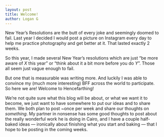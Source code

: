 ```yaml
---
layout: post
title: Welcome!
author: Logan G
---
```


New Year’s Resolutions are the butt of every joke and seemingly doomed to fail. Last year I decided I would post a picture on Instagram every day to help me practice photography and get better at it. That lasted exactly 2 weeks.

So this year, I made several New Year’s resolutions which are just “be more aware of *X* this year” or “think about it a bit more before you do *Y*”. Those all seem just vague enough to fail.

But one that is measurable was writing more. And luckily I was able to convince my (much more interesting) BFF across the world to participate. So here we are! Welcome to Hencefarthing!  

We’re not quite sure what this blog will be about, or what we want it to become, we just want to have somewhere to put our ideas and to share them. We both plan to post ~once per week and share our thoughts on *something*. My partner in nonsense has some good thoughts to post about the really wonderful work he is doing in Cairo, and I have a couple half-baked ideas — ironically about finishing what you start and baking — that I hope to be posting in the coming weeks.